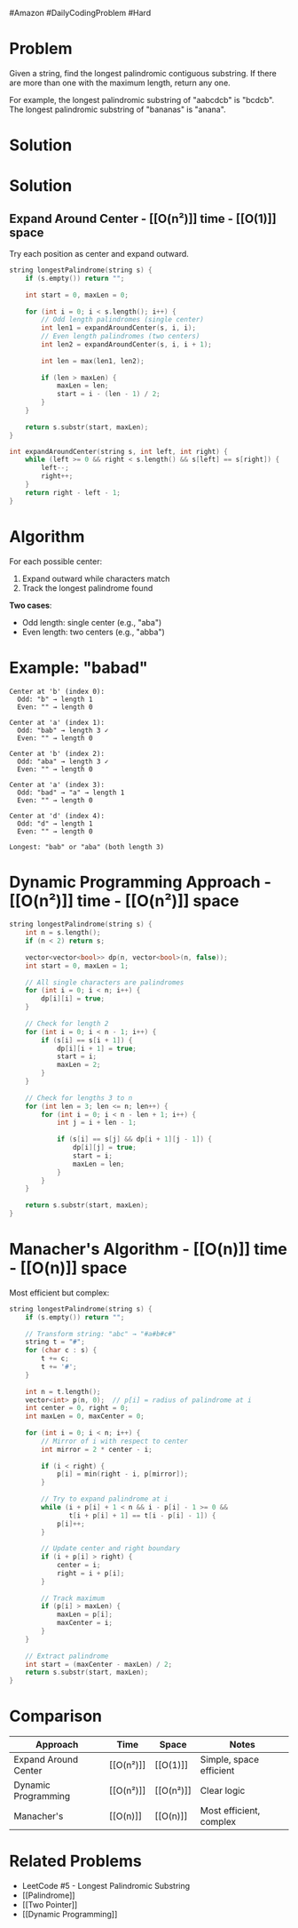 #Amazon #DailyCodingProblem #Hard 
# Problem

Given a string, find the longest palindromic contiguous substring. If there are more than one with the maximum length, return any one.

For example, the longest palindromic substring of "aabcdcb" is "bcdcb". The longest palindromic substring of "bananas" is "anana".
# Solution
# Solution

## Expand Around Center - [[O(n²)]] time - [[O(1)]] space

Try each position as center and expand outward.

```cpp
string longestPalindrome(string s) {
    if (s.empty()) return "";
    
    int start = 0, maxLen = 0;
    
    for (int i = 0; i < s.length(); i++) {
        // Odd length palindromes (single center)
        int len1 = expandAroundCenter(s, i, i);
        // Even length palindromes (two centers)
        int len2 = expandAroundCenter(s, i, i + 1);
        
        int len = max(len1, len2);
        
        if (len > maxLen) {
            maxLen = len;
            start = i - (len - 1) / 2;
        }
    }
    
    return s.substr(start, maxLen);
}

int expandAroundCenter(string s, int left, int right) {
    while (left >= 0 && right < s.length() && s[left] == s[right]) {
        left--;
        right++;
    }
    return right - left - 1;
}
```

# Algorithm

For each possible center:
1. Expand outward while characters match
2. Track the longest palindrome found

**Two cases**:
- Odd length: single center (e.g., "aba")
- Even length: two centers (e.g., "abba")

# Example: "babad"

```
Center at 'b' (index 0):
  Odd: "b" → length 1
  Even: "" → length 0

Center at 'a' (index 1):
  Odd: "bab" → length 3 ✓
  Even: "" → length 0

Center at 'b' (index 2):
  Odd: "aba" → length 3 ✓
  Even: "" → length 0

Center at 'a' (index 3):
  Odd: "bad" → "a" → length 1
  Even: "" → length 0

Center at 'd' (index 4):
  Odd: "d" → length 1
  Even: "" → length 0

Longest: "bab" or "aba" (both length 3)
```

# Dynamic Programming Approach - [[O(n²)]] time - [[O(n²)]] space

```cpp
string longestPalindrome(string s) {
    int n = s.length();
    if (n < 2) return s;
    
    vector<vector<bool>> dp(n, vector<bool>(n, false));
    int start = 0, maxLen = 1;
    
    // All single characters are palindromes
    for (int i = 0; i < n; i++) {
        dp[i][i] = true;
    }
    
    // Check for length 2
    for (int i = 0; i < n - 1; i++) {
        if (s[i] == s[i + 1]) {
            dp[i][i + 1] = true;
            start = i;
            maxLen = 2;
        }
    }
    
    // Check for lengths 3 to n
    for (int len = 3; len <= n; len++) {
        for (int i = 0; i < n - len + 1; i++) {
            int j = i + len - 1;
            
            if (s[i] == s[j] && dp[i + 1][j - 1]) {
                dp[i][j] = true;
                start = i;
                maxLen = len;
            }
        }
    }
    
    return s.substr(start, maxLen);
}
```

# Manacher's Algorithm - [[O(n)]] time - [[O(n)]] space

Most efficient but complex:

```cpp
string longestPalindrome(string s) {
    if (s.empty()) return "";
    
    // Transform string: "abc" → "#a#b#c#"
    string t = "#";
    for (char c : s) {
        t += c;
        t += '#';
    }
    
    int n = t.length();
    vector<int> p(n, 0);  // p[i] = radius of palindrome at i
    int center = 0, right = 0;
    int maxLen = 0, maxCenter = 0;
    
    for (int i = 0; i < n; i++) {
        // Mirror of i with respect to center
        int mirror = 2 * center - i;
        
        if (i < right) {
            p[i] = min(right - i, p[mirror]);
        }
        
        // Try to expand palindrome at i
        while (i + p[i] + 1 < n && i - p[i] - 1 >= 0 &&
               t[i + p[i] + 1] == t[i - p[i] - 1]) {
            p[i]++;
        }
        
        // Update center and right boundary
        if (i + p[i] > right) {
            center = i;
            right = i + p[i];
        }
        
        // Track maximum
        if (p[i] > maxLen) {
            maxLen = p[i];
            maxCenter = i;
        }
    }
    
    // Extract palindrome
    int start = (maxCenter - maxLen) / 2;
    return s.substr(start, maxLen);
}
```

# Comparison

| Approach | Time | Space | Notes |
|----------|------|-------|-------|
| Expand Around Center | [[O(n²)]] | [[O(1)]] | Simple, space efficient |
| Dynamic Programming | [[O(n²)]] | [[O(n²)]] | Clear logic |
| Manacher's | [[O(n)]] | [[O(n)]] | Most efficient, complex |

# Related Problems

- LeetCode #5 - Longest Palindromic Substring
- [[Palindrome]]
- [[Two Pointer]]
- [[Dynamic Programming]]
